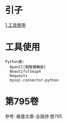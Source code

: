 # 引子
[1.工具使用](#1) 


<h1 id="1">工具使用</h1>  

```
Python庫:
  OpenCC(簡瀪體轉換)
  BeautifulSoup4
  Requests
  mysql-connector-python
```


# 第795卷

<pr>
參考:  
<a herf='https://zh.m.wikisource.org/wiki/%E5%85%A8%E5%94%90%E8%A9%A9'> 維基文庫-全唐詩:卷795</a>
</pr>
